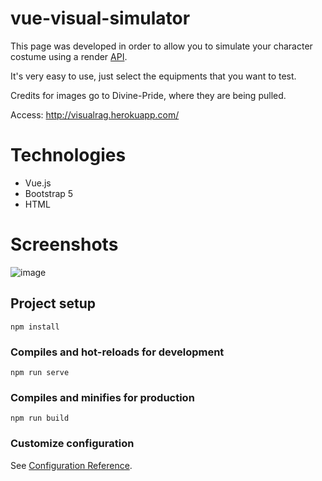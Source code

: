 # vue-visual-simulator
This page was developed in order to allow you to simulate your character costume using a render [API](https://github.com/zhad3/zrenderer).

It's very easy to use, just select the equipments that you want to test.

Credits for images go to Divine-Pride, where they are being pulled.

Access: http://visualrag.herokuapp.com/

# Technologies
- Vue.js
- Bootstrap 5
- HTML

# Screenshots
![image](https://user-images.githubusercontent.com/10372732/158092599-c27537ba-78b6-4721-a704-fcb489974fb8.png)


## Project setup
```
npm install
```

### Compiles and hot-reloads for development
```
npm run serve
```

### Compiles and minifies for production
```
npm run build
```

### Customize configuration
See [Configuration Reference](https://cli.vuejs.org/config/).
